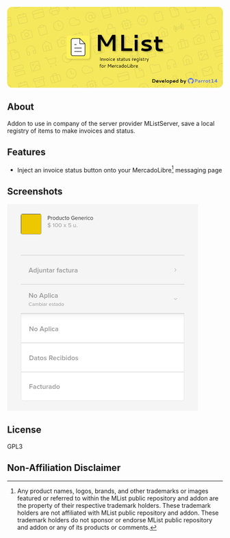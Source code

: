 ![Representative banner of the application](/README.resources/mlist_banner.png)

## About

Addon to use in company of the server provider MListServer, save a local registry of items to make invoices and status.

## Features

- Inject an invoice status button onto your MercadoLibre[^1] messaging page

## Screenshots

![Invoice button](/README.resources/invoice_button.png)

## License

GPL3

## Non-Affiliation Disclaimer
[^1]:Any product names, logos, brands, and other trademarks or images featured or referred to within the MList public repository and addon are the property of their respective trademark holders. These trademark holders are not affiliated with MList public repository and addon. These trademark holders do not sponsor or endorse MList public repository and addon or any of its products or comments.
